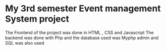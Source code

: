 # My 3rd semester Event management System project
The Frontend of the project was done in HTML , CSS and Javascript
The backend was done with Php and the database used was Myphp admin and SQL was also used